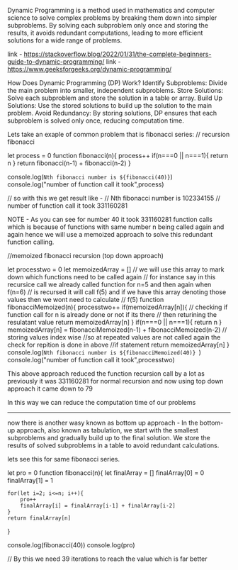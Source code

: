 Dynamic Programming is a method used in mathematics and computer science to solve complex problems by breaking them down into simpler subproblems. By solving each subproblem only once and storing the results, it avoids redundant computations, leading to more efficient solutions for a wide range of problems.

link - https://stackoverflow.blog/2022/01/31/the-complete-beginners-guide-to-dynamic-programming/
link - https://www.geeksforgeeks.org/dynamic-programming/

How Does Dynamic Programming (DP) Work?
Identify Subproblems: Divide the main problem into smaller, independent subproblems.
Store Solutions: Solve each subproblem and store the solution in a table or array.
Build Up Solutions: Use the stored solutions to build up the solution to the main problem.
Avoid Redundancy: By storing solutions, DP ensures that each subproblem is solved only once, reducing computation time.

Lets take an exaple of common problem that is fibonacci series:
// recursion fibonacci

let process = 0
function fibonacci(n){
    process++
    if(n===0 || n===1){
        return n
    }
     return fibonacci(n-1) + fibonacci(n-2)
}

console.log(`Nth fibonacci number is ${fibonacci(40)}`)
console.log("number of function call it took",process)

// so with this we get result like - 
// Nth fibonacci number is 102334155
// number of function call it took 331160281

NOTE - As you can see for number 40 it took 331160281 function calls which is because of functions with same number n being called again and again hence we will use a memoized approach to solve this 
redundant function calling.


//memoized fibonacci recursion (top down approach)

let processtwo = 0
let memoizedArray = [] // we will use this array to mark down which functions need to be called again 
// for instance say in this recursice call we already called function for n=5 and then again when f(n=6)
// is recursed it will call f(5) and if we have this array denoting those values then we wont need to calculate 
// f(5)
function fibonacciMemoized(n){
    processtwo++
    if(memoizedArray[n]){ // checking if function call for n is already done or not if its there
        // then returining the resulatant value
        return memoizedArray[n]
    }
    if(n===0 || n===1){
        return n
    }
     memoizedArray[n] = fibonacciMemoized(n-1) + fibonacciMemoized(n-2) // storing values index wise
     //so at repeated values are not called again the check for repition is done in above
     //if statement
    return memoizedArray[n]
}
console.log(`Nth fibonacci number is ${fibonacciMemoized(40)} `)
console.log("number of function call it took",processtwo)

This above approach reduced the function recursion call by a lot as previously it was 331160281 for normal recursion and now using top down approach it came down to 79

In this way we can reduce the computation time of our problems

-----------------------------------------------------------------------------------------------------

now there is another wasy known as bottom up approach - 
In the bottom-up approach, also known as tabulation, we start with the smallest subproblems and gradually build up to the final solution. We store the results of solved subproblems in a table to avoid redundant calculations.

lets see this for same fibonacci series.

let pro = 0
function fibonacci(n){
    let finalArray = []
    finalArray[0] = 0
    finalArray[1] = 1
    
    for(let i=2; i<=n; i++){
        pro++
        finalArray[i] = finalArray[i-1] + finalArray[i-2]
    }
    return finalArray[n]
}

console.log(fibonacci(40))
console.log(pro)

// By this we need 39 iterations to reach the value which is far better


